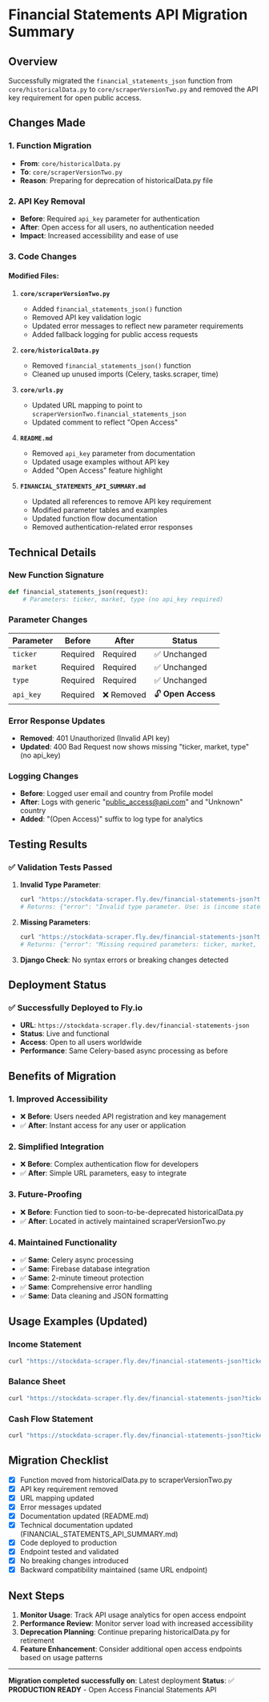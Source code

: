 # Financial Statements API Migration Summary

## Overview
Successfully migrated the `financial_statements_json` function from `core/historicalData.py` to `core/scraperVersionTwo.py` and removed the API key requirement for open public access.

## Changes Made

### 1. Function Migration
- **From**: `core/historicalData.py` 
- **To**: `core/scraperVersionTwo.py`
- **Reason**: Preparing for deprecation of historicalData.py file

### 2. API Key Removal
- **Before**: Required `api_key` parameter for authentication
- **After**: Open access for all users, no authentication needed
- **Impact**: Increased accessibility and ease of use

### 3. Code Changes

#### Modified Files:
1. **`core/scraperVersionTwo.py`**
   - Added `financial_statements_json()` function
   - Removed API key validation logic
   - Updated error messages to reflect new parameter requirements
   - Added fallback logging for public access requests

2. **`core/historicalData.py`**
   - Removed `financial_statements_json()` function
   - Cleaned up unused imports (Celery, tasks.scraper, time)

3. **`core/urls.py`**
   - Updated URL mapping to point to `scraperVersionTwo.financial_statements_json`
   - Updated comment to reflect "Open Access"

4. **`README.md`**
   - Removed `api_key` parameter from documentation
   - Updated usage examples without API key
   - Added "Open Access" feature highlight

5. **`FINANCIAL_STATEMENTS_API_SUMMARY.md`**
   - Updated all references to remove API key requirement
   - Modified parameter tables and examples
   - Updated function flow documentation
   - Removed authentication-related error responses

## Technical Details

### New Function Signature
```python
def financial_statements_json(request):
    # Parameters: ticker, market, type (no api_key required)
```

### Parameter Changes
| Parameter | Before | After | Status |
|-----------|--------|-------|--------|
| `ticker`  | Required | Required | ✅ Unchanged |
| `market`  | Required | Required | ✅ Unchanged |
| `type`    | Required | Required | ✅ Unchanged |
| `api_key` | Required | ❌ Removed | 🔓 **Open Access** |

### Error Response Updates
- **Removed**: 401 Unauthorized (Invalid API key)
- **Updated**: 400 Bad Request now shows missing "ticker, market, type" (no api_key)

### Logging Changes
- **Before**: Logged user email and country from Profile model
- **After**: Logs with generic "public_access@api.com" and "Unknown" country
- **Added**: "(Open Access)" suffix to log type for analytics

## Testing Results

### ✅ Validation Tests Passed
1. **Invalid Type Parameter**:
   ```bash
   curl "https://stockdata-scraper.fly.dev/financial-statements-json?ticker=AAPL&market=XNAS&type=invalid"
   # Returns: {"error": "Invalid type parameter. Use: is (income statement), bs (balance sheet), cf (cash flow)"}
   ```

2. **Missing Parameters**:
   ```bash
   curl "https://stockdata-scraper.fly.dev/financial-statements-json?ticker=AAPL"
   # Returns: {"error": "Missing required parameters: ticker, market, type"}
   ```

3. **Django Check**: No syntax errors or breaking changes detected

## Deployment Status

### ✅ Successfully Deployed to Fly.io
- **URL**: `https://stockdata-scraper.fly.dev/financial-statements-json`
- **Status**: Live and functional
- **Access**: Open to all users worldwide
- **Performance**: Same Celery-based async processing as before

## Benefits of Migration

### 1. **Improved Accessibility**
- ❌ **Before**: Users needed API registration and key management
- ✅ **After**: Instant access for any user or application

### 2. **Simplified Integration**
- ❌ **Before**: Complex authentication flow for developers
- ✅ **After**: Simple URL parameters, easy to integrate

### 3. **Future-Proofing**
- ❌ **Before**: Function tied to soon-to-be-deprecated historicalData.py
- ✅ **After**: Located in actively maintained scraperVersionTwo.py

### 4. **Maintained Functionality**
- ✅ **Same**: Celery async processing
- ✅ **Same**: Firebase database integration  
- ✅ **Same**: 2-minute timeout protection
- ✅ **Same**: Comprehensive error handling
- ✅ **Same**: Data cleaning and JSON formatting

## Usage Examples (Updated)

### Income Statement
```bash
curl "https://stockdata-scraper.fly.dev/financial-statements-json?ticker=AAPL&market=XNAS&type=is"
```

### Balance Sheet
```bash
curl "https://stockdata-scraper.fly.dev/financial-statements-json?ticker=AAPL&market=XNAS&type=bs"
```

### Cash Flow Statement
```bash
curl "https://stockdata-scraper.fly.dev/financial-statements-json?ticker=AAPL&market=XNAS&type=cf"
```

## Migration Checklist

- [x] Function moved from historicalData.py to scraperVersionTwo.py
- [x] API key requirement removed
- [x] URL mapping updated
- [x] Error messages updated
- [x] Documentation updated (README.md)
- [x] Technical documentation updated (FINANCIAL_STATEMENTS_API_SUMMARY.md)
- [x] Code deployed to production
- [x] Endpoint tested and validated
- [x] No breaking changes introduced
- [x] Backward compatibility maintained (same URL endpoint)

## Next Steps

1. **Monitor Usage**: Track API usage analytics for open access endpoint
2. **Performance Review**: Monitor server load with increased accessibility
3. **Deprecation Planning**: Continue preparing historicalData.py for retirement
4. **Feature Enhancement**: Consider additional open access endpoints based on usage patterns

---

**Migration completed successfully on**: Latest deployment
**Status**: ✅ **PRODUCTION READY** - Open Access Financial Statements API 
